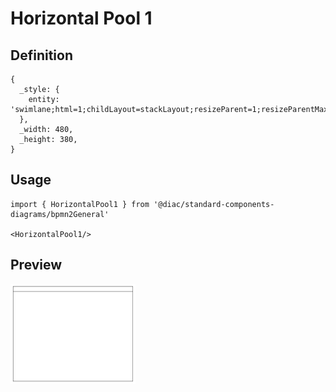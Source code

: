 # Horizontal Pool 1

## Definition

```
{
  _style: { 
    entity: 'swimlane;html=1;childLayout=stackLayout;resizeParent=1;resizeParentMax=0;horizontal=1;startSize=20;horizontalStack=0;whiteSpace=wrap;',
  },
  _width: 480,
  _height: 380,
}
```

## Usage

```
import { HorizontalPool1 } from '@diac/standard-components-diagrams/bpmn2General'

<HorizontalPool1/>
```

## Preview

<img src="./horizontal-pool-1.png" width="200"/>
